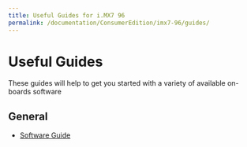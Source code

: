 ```yaml
---
title: Useful Guides for i.MX7 96
permalink: /documentation/ConsumerEdition/imx7-96/guides/
---
```

# Useful Guides

These guides will help to get you started with a variety of available on-boards software

## General

- [Software Guide]()
